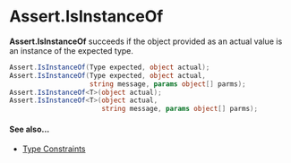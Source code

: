 # Assert.IsInstanceOf


**Assert.IsInstanceOf** succeeds if the object provided as an actual value is an instance of the expected type.

```csharp
Assert.IsInstanceOf(Type expected, object actual);
Assert.IsInstanceOf(Type expected, object actual,
                    string message, params object[] parms);
Assert.IsInstanceOf<T>(object actual);
Assert.IsInstanceOf<T>(object actual,
                       string message, params object[] parms);
```

#### See also...
 * [Type Constraints](xref:constraints#type-constraints)

